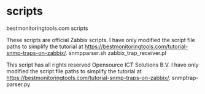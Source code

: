 # scripts
bestmonitoringtools.com scripts

These scripts are official Zabbix scripts. I have only modified the script file paths to simplify the tutorial at https://bestmonitoringtools.com/tutorial-snmp-traps-on-zabbix/.
snmpparser.sh
zabbix_trap_receiver.pl

This script has all rights reserved Opensource ICT Solutions B.V. I have only modified the script file paths to simplify the tutorial at https://bestmonitoringtools.com/tutorial-snmp-traps-on-zabbix/.
snmptrap-parser.py

